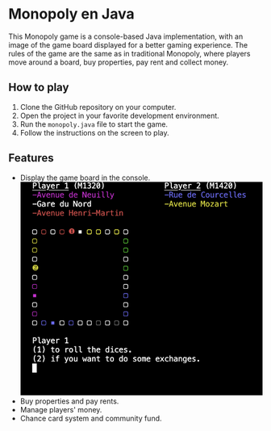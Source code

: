 # Monopoly en Java

This Monopoly game is a console-based Java implementation, with an image of the game board displayed for a better gaming experience. The rules of the game are the same as in traditional Monopoly, where players move around a board, buy properties, pay rent and collect money.

## How to play

1. Clone the GitHub repository on your computer.
2. Open the project in your favorite development environment.
3. Run the `monopoly.java` file to start the game.
4. Follow the instructions on the screen to play.

## Features

- Display the game board in the console.
![Monopoly Board](board.png)
- Buy properties and pay rents.
- Manage players' money.
- Chance card system and community fund.
